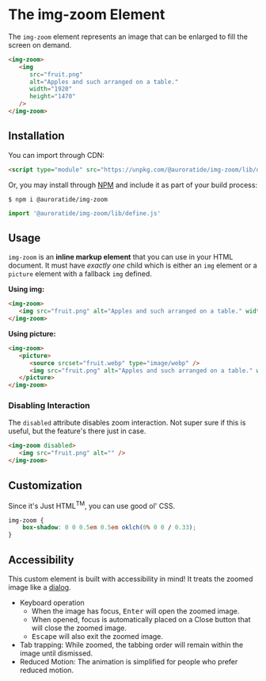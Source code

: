 # The img-zoom Element

<p hidden><strong><a href="https://auroratide.github.io/web-components/img-zoom">View this page with live demos!</a></strong></p>

The `img-zoom` element represents an image that can be enlarged to fill the screen on demand.

<!--DEMO
<wc-demo id="main-demo">
   <img-zoom style="width: 50%">
      <img src="./fruit.png" alt="Apples and such arranged on a table." width="1920" height="1470" />
   </img-zoom>
</wc-demo>
/DEMO-->

```html
<img-zoom>
   <img
      src="fruit.png"
      alt="Apples and such arranged on a table."
      width="1920"
      height="1470"
   />
</img-zoom>
```

## Installation

You can import through CDN:

```html
<script type="module" src="https://unpkg.com/@auroratide/img-zoom/lib/define.js"></script>
```

Or, you may install through [NPM](https://www.npmjs.com/package/@auroratide/img-zoom) and include it as part of your build process:

```
$ npm i @auroratide/img-zoom
```

```javascript
import '@auroratide/img-zoom/lib/define.js'
```

## Usage

`img-zoom` is an **inline markup element** that you can use in your HTML document. It must have _exactly one_ child which is either an `img` element or a `picture` element with a fallback `img` defined.

**Using img:**

```html
<img-zoom>
   <img src="fruit.png" alt="Apples and such arranged on a table." width="1920" height="1470" />
</img-zoom>
```

**Using picture:**

```html
<img-zoom>
   <picture>
      <source srcset="fruit.webp" type="image/webp" />
      <img src="fruit.png" alt="Apples and such arranged on a table." width="1920" height="1470" />
   </picture>
</img-zoom>
```

<!--DEMO
<wc-demo id="picture-demo">
   <p>This demo uses the <code>picture</code> element.</p>
   <img-zoom style="width: 50%;">
      <picture>
         <source srcset="./fruit.webp" type="image/webp" />
         <img src="./fruit.png" alt="Apples and such arranged on a table." width="1920" height="1470" />
      </picture>
   </img-zoom>
</wc-demo>
/DEMO-->

### Disabling Interaction

The `disabled` attribute disables zoom interaction. Not super sure if this is useful, but the feature's there just in case.

```html
<img-zoom disabled>
   <img src="fruit.png" alt="" />
</img-zoom>
```

## Customization

Since it's Just HTML<sup>TM</sup>, you can use good ol' CSS.

```css
img-zoom {
	box-shadow: 0 0 0.5em 0.5em oklch(0% 0 0 / 0.33);
}
```

## Accessibility

This custom element is built with accessibility in mind! It treats the zoomed image like a [dialog](https://www.w3.org/WAI/ARIA/apg/patterns/dialog-modal/).

* Keyboard operation
   * When the image has focus, <kbd>Enter</kbd> will open the zoomed image.
   * When opened, focus is automatically placed on a Close button that will close the zoomed image.
   * <kbd>Escape</kbd> will also exit the zoomed image.
* Tab trapping: While zoomed, the tabbing order will remain within the image until dismissed.
* Reduced Motion: The animation is simplified for people who prefer reduced motion.
